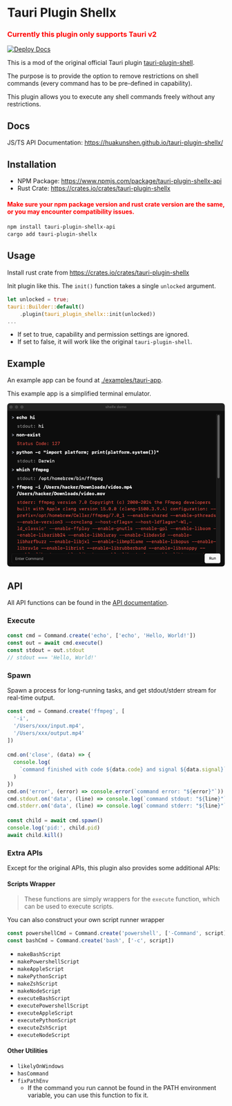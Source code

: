 # Tauri Plugin Shellx

<h3 style="color:red;">Currently this plugin only supports Tauri v2</h3>

[![Deploy Docs](https://github.com/HuakunShen/tauri-plugin-shellx/actions/workflows/docs.yml/badge.svg)](https://github.com/HuakunShen/tauri-plugin-shellx/actions/workflows/docs.yml)

This is a mod of the original official Tauri plugin [tauri-plugin-shell](https://github.com/tauri-apps/tauri-plugin-shell).

The purpose is to provide the option to remove restrictions on shell commands (every command has to be pre-defined in capability).

This plugin allows you to execute any shell commands freely without any restrictions.

## Docs

JS/TS API Documentation: https://huakunshen.github.io/tauri-plugin-shellx/

## Installation

- NPM Package: https://www.npmjs.com/package/tauri-plugin-shellx-api
- Rust Crate: https://crates.io/crates/tauri-plugin-shellx

<h4 style="color:red;">Make sure your npm package version and rust crate version are the same, or you may encounter compatibility issues.</h4>

```bash
npm install tauri-plugin-shellx-api
cargo add tauri-plugin-shellx
```

## Usage

Install rust crate from https://crates.io/crates/tauri-plugin-shellx

Init plugin like this. The `init()` function takes a single `unlocked` argument.

```rust
let unlocked = true;
tauri::Builder::default()
    .plugin(tauri_plugin_shellx::init(unlocked))
...
```

- If set to true, capability and permission settings are ignored.
- If set to false, it will work like the original `tauri-plugin-shell`.

## Example

An example app can be found at [./examples/tauri-app](./examples/tauri-app).

This example app is a simplified terminal emulator.

![](./assets/demo.png)

## API

All API functions can be found in the [API documentation](https://huakunshen.github.io/tauri-plugin-shellx/).

### Execute

```ts
const cmd = Command.create('echo', ['echo', 'Hello, World!'])
const out = await cmd.execute()
const stdout = out.stdout
// stdout === 'Hello, World!'
```

### Spawn

Spawn a process for long-running tasks, and get stdout/stderr stream for real-time output.

```ts
const cmd = Command.create('ffmpeg', [
  '-i',
  '/Users/xxx/input.mp4',
  '/Users/xxx/output.mp4'
])

cmd.on('close', (data) => {
  console.log(
    `command finished with code ${data.code} and signal ${data.signal}`
  )
})
cmd.on('error', (error) => console.error(`command error: "${error}"`))
cmd.stdout.on('data', (line) => console.log(`command stdout: "${line}"`))
cmd.stderr.on('data', (line) => console.log(`command stderr: "${line}"`))

const child = await cmd.spawn()
console.log('pid:', child.pid)
await child.kill()
```

### Extra APIs

Except for the original APIs, this plugin also provides some additional APIs:

#### Scripts Wrapper

> These functions are simply wrappers for the `execute` function, which can be used to execute scripts.

You can also construct your own script runner wrapper

```ts
const powershellCmd = Command.create('powershell', ['-Command', script])
const bashCmd = Command.create('bash', ['-c', script])
```

- `makeBashScript`
- `makePowershellScript`
- `makeAppleScript`
- `makePythonScript`
- `makeZshScript`
- `makeNodeScript`
- `executeBashScript`
- `executePowershellScript`
- `executeAppleScript`
- `executePythonScript`
- `executeZshScript`
- `executeNodeScript`

#### Other Utilities

- `likelyOnWindows`
- `hasCommand`
- `fixPathEnv`
  - If the command you run cannot be found in the PATH environment variable, you can use this function to fix it.
